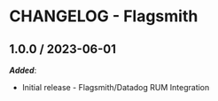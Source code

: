 # CHANGELOG - Flagsmith

## 1.0.0 / 2023-06-01


***Added***: 

* Initial release - Flagsmith/Datadog RUM Integration

